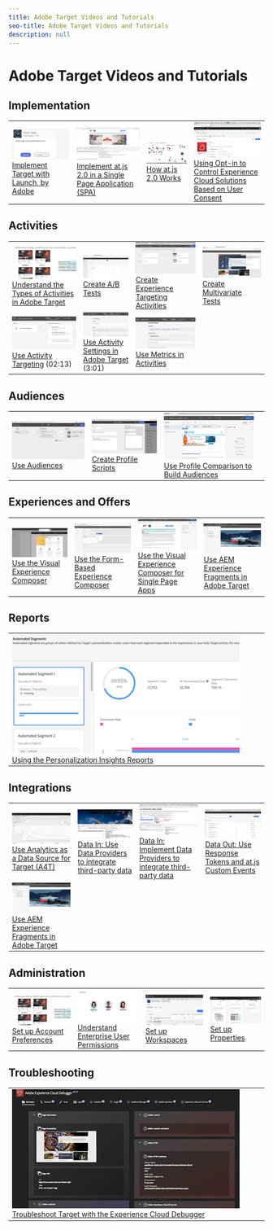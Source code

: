 ```yaml
---
title: Adobe Target Videos and Tutorials
seo-title: Adobe Target Videos and Tutorials
description: null
---
```


# Adobe Target Videos and Tutorials

## Implementation

<table>
<tr>
  <td><a href="https://docs.adobe.com/content/help/en/experience-cloud/implementing-in-websites-with-launch/implement-solutions/target.html"><img alt="Implement Target with Launch, by Adobe" src="assets/launch_referencearchitectureguides.png">Implement Target with Launch, by Adobe</a></td>
  <td><a href="implementation/atjs2-single-page-application-technical-video-implement.md"><img alt="Implement at.js 2.0 in a Single Page Application (SPA)" src="assets/implementing_adobetargetsatjs20inasinglepageapplicationspa.png">Implement at.js 2.0 in a Single Page Application (SPA)</a></td>
  <td><a href="implementation/atjs20-diagram-technical-video-understand.md"><img alt="How at.js 2.0 Works" src="assets/understanding_howadobetargetsatjs20worksinadobetarget.png">How at.js 2.0 Works</a></td>
  <td><a href="implementation/mbox-parameters-in-dtm-technical-video-implement.md"><img alt="Using Opt-in to Control Experience Cloud Solutions Based on User Consent" src="assets/using_opt-in_to_controlexperiencecloudactivitiesbasedonuserconse.png">Using Opt-in to Control Experience Cloud Solutions Based on User Consent</a></td>
</tr>
</table>

## Activities

<table>
<tr>
  <td><a href="activities/activity-types-feature-video-understand.md"><img alt="Understand the Types of Activities in Adobe Target" src="assets/understanding_thetypesofactivitiesadobetarget.png">Understand the Types of Activities in Adobe Target</a></td>
  <td><a href="activities/ab-tests-feature-video-setup.md"><img alt="Create A/B Tests" src="assets/set_up_a_b_testswithadobetarget.png">Create A/B Tests</a></td>
  <td><a href="activities/experience-targeting-feature-video-use.md"><img alt="Create Experience Targeting Activities" src="assets/create_experiencetargetingactivitiesinadobetarget.png">Create Experience Targeting Activities</a></td>
  <td><a href="activities/multivariate-tests-feature-video-setup.md"><img alt="Create Multivariate Tests" src="assets/set_up_multivariatetestsinadobetarget.png">Create Multivariate Tests</a></td>
</tr>
<tr>
  <td><a href="activities/activity-targeting-feature-video-use.md"><img alt="Use Activity Targeting" src="assets/use_activity_targetinginadobetarget.png"></a><a href="activities/activity-targeting-feature-video-use.md">Use Activity Targeting</a> (02:13)</td>
  <td><a href="activities/activity-settings-feature-video-use.md"><img alt="Use Activity Settings in Adobe" src="assets/use_activity_settingsinadobetarget.png"></a><br /><a href="activities/activity-settings-feature-video-use.md">Use Activity Settings in Adobe Target</a> (3:01)</td>
  <td><a href="activities/metrics-feature-video-use.md"><img alt="Use Metrics in Activities" src="assets/use_metrics_in_adobetargetactivities.png">Use Metrics in Activities</a></td>
  <td><br /></td>
</tr>
</table>

## Audiences

<table>
<tr>
  <td><a href="audiences/audiences-feature-video-use.md"><img alt="Use Audiences" src="assets/using_audiences_inadobetarget.png">Use Audiences</a></td>
  <td><a href="audiences/profile-scripts-feature-video-use.md"><img alt="Create Profile Scripts" src="assets/using_profile_scriptsinadobetarget.png">Create Profile Scripts</a></td>
  <td><a href="audiences/profile-comparison-feature-video-use.md"><img alt="Use Profile Comparison to Build Audiences" src="assets/using_profile_comparisontobuildaudiencesinadobetarget.png">Use Profile Comparison to Build Audiences</a></td>
  <td><br /></td>
</tr>
</table>

## Experiences and Offers

<table>
<tr>
  <td><a href="experiences/visual-experience-composer-feature-video-use.md"><img alt="Use the Visual Experience Composer" src="assets/using_the_visualexperiencecomposerinadobetarget.png">Use the Visual Experience Composer</a></td>
  <td><a href="experiences/form-based-composer-feature-video-use.md"><img alt="Use the Form-Based Experience Composer" src="assets/using_the_form_basedexperiencecomposerinadobetarget.png">Use the Form-Based Experience Composer</a></td>
  <td><a href="experiences/visual-experience-composer-for-single-page-applications-feature-video-use.md"><img alt="Use the Visual Experience Composer for Single Page Apps" src="assets/using_the_visualexperiencecomposerforsinglepageapplicationsspave.png">Use the Visual Experience Composer for Single Page Apps</a></td>
  <td><a href="https://helpx.adobe.com/experience-manager/kt/sites/using/experience-fragment-target-offer-feature-video-use.html"><img alt="Use AEM Experience Fragments in Adobe Target" src="assets/using_aem_experiencefragmentofferswithinadobetarget.png">Use AEM Experience Fragments in Adobe Target</a></td>
</tr>
</table>

## Reports

<table>
<tr>
  <td><a href="reports/personalization-insights-report-feature-video-use.md"><img alt="Using the Personalization Insights Reports" src="assets/using_the_personalizationinsightsreportsinadobetarget.png">Using the Personalization Insights Reports</a></td>
  <td><br /></td>
  <td><br /></td>
  <td><br /></td>
</tr>
</table>

## Integrations

<table>
<tr>
  <td><a href="integrations/a4t-analytics-as-a-datasource-for-target-feature-video-use.md"><img alt="Use Analytics as a Data Source for Target (A4T)" src="assets/using_analytics_asadatasourcefortargeta4t.png">Use Analytics as a Data Source for Target (A4T)</a></td>
  <td><a href="integrations/data-providers-atjs-feature-video-use.md"><img alt="Data In: Use Data Providers to integrate third-party data" src="assets/using_dataprovidersinadobetarget.png">Data In: Use Data Providers to integrate third-party data</a></td>
  <td><a href="integrations/data-providers-atjs-technical-video-implement.md"><img alt="Data In: Implement Data Providers to integrate third-party data" src="assets/implement_dataprovidersinadobetarget.png">Data In: Implement Data Providers to integrate third-party data</a></td>
  <td><a href="integrations/response-tokens-atjs-custom-events-technical-video-use.md"><img alt="Data Out: Use Response Tokens and at.js Custom Events" src="assets/using_response_tokensandatjscustomeventswithadobetarget.png">Data Out: Use Response Tokens and at.js Custom Events</a></td>
</tr>
<tr>
  <td><a href="https://helpx.adobe.com/experience-manager/kt/sites/using/experience-fragment-target-offer-feature-video-use.html"><img alt="Use AEM Experience Fragments in Adobe Target" src="assets/using_aem_experiencefragmentofferswithinadobetarget.png">Use AEM Experience Fragments in Adobe Target</a></td>
  <td><br /></td>
  <td><br /></td>
  <td><br /></td>
</tr>
</table>

## Administration

<table>
<tr>
  <td><a href="administration/account-preferences-feature-video-setup.md"><img alt="Set up Account Preferences" src="assets/understanding_thetypesofactivitiesadobetarget.png">Set up Account Preferences</a></td>
  <td><a href="administration/enterprise-user-permissions-feature-video-understand.md"><img alt="Understand Enterprise User Permissions" src="assets/understanding_enterpriseuserpermissionsinadobetarget.png">Understand Enterprise User Permissions</a></td>
  <td><a href="administration/workspaces-feature-video-setup.md"><img alt="Set up Workspaces" src="assets/set_up_workspacesinadobetarget.png">Set up Workspaces</a></td>
  <td><a href="administration/properties-feature-video-setup.md"><img alt="Set up Properties" src="assets/set_up_propertiesinadobetarget.png">Set up Properties</a></td>
</tr>
</table>

## Troubleshooting

<table>
<tr>
  <td><a href="troubleshooting/experience-cloud-debugger-target-feature-video-use.md"><img alt="Troubleshoot Target with the Experience Cloud Debugger" src="assets/using_the_experienceclouddebuggerwithadobetarget.png">Troubleshoot Target with the Experience Cloud Debugger</a></td>
  <td><br /></td>
  <td><br /></td>
  <td><br /></td>
</tr>
</table>